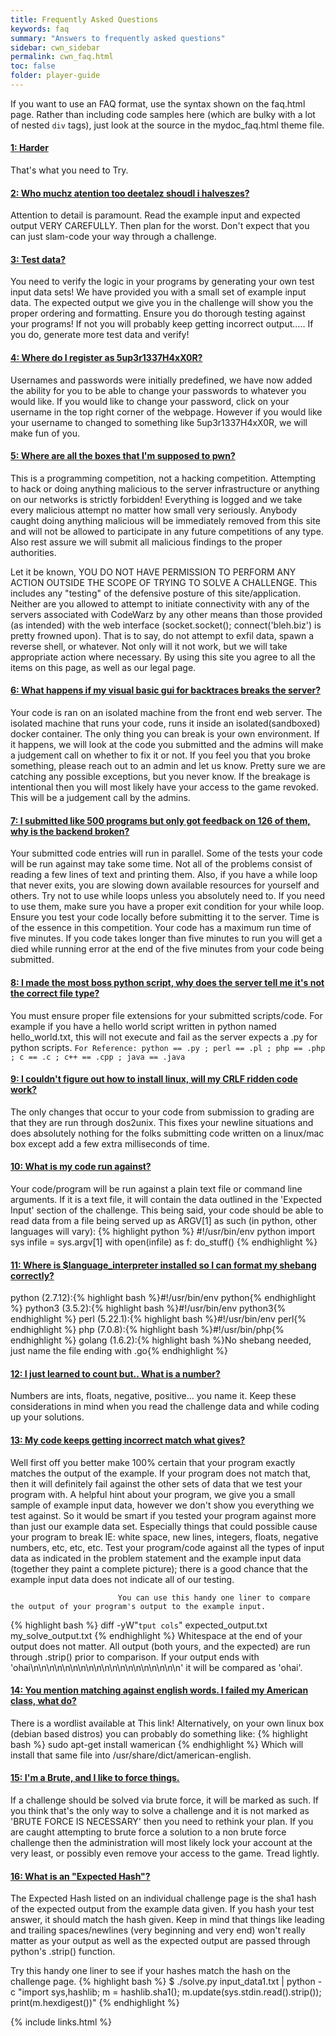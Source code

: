 ```yaml
---
title: Frequently Asked Questions
keywords: faq
summary: "Answers to frequently asked questions"
sidebar: cwn_sidebar
permalink: cwn_faq.html
toc: false
folder: player-guide
---
```


<p>If you want to use an FAQ format, use the syntax shown on the faq.html page. Rather than including code samples here (which are bulky with a lot of nested <code>div</code> tags), just look at the source in the mydoc_faq.html theme file.</p>

<div class="panel-group" id="accordion">
                    <div class="panel panel-default">
                        <div class="panel-heading">
                            <h4 class="panel-title">
                                <a class="noCrossRef accordion-toggle" data-toggle="collapse" data-parent="#accordion" href="#collapseOne">1: Harder</a>
                            </h4>
                        </div>
                        <div id="collapseOne" class="panel-collapse collapse noCrossRef">
                            <div class="panel-body">
                                That's what you need to Try.
                            </div>
                        </div>
                    </div>
                    <!-- /.panel -->
                    <div class="panel panel-default">
                        <div class="panel-heading">
                            <h4 class="panel-title">
                                <a class="noCrossRef accordion-toggle" data-toggle="collapse" data-parent="#accordion" href="#collapseTwo">2: Who muchz atention too deetalez shoudl i halveszes?</a>
                            </h4>
                        </div>
                        <div id="collapseTwo" class="panel-collapse collapse noCrossRef">
                            <div class="panel-body">
                            Attention to detail is paramount. Read the example input and expected output VERY CAREFULLY. Then plan for the worst. Don't expect that you can just slam-code your way through a challenge.
                            </div>
                        </div>
                    </div>
                    <!-- /.panel -->
                    <div class="panel panel-default">
                        <div class="panel-heading">
                            <h4 class="panel-title">
                                <a class="noCrossRef accordion-toggle" data-toggle="collapse" data-parent="#accordion" href="#collapseThree">3: Test data?</a>
                            </h4>
                        </div>
                        <div id="collapseThree" class="panel-collapse collapse noCrossRef">
                            <div class="panel-body">
                            You need to verify the logic in your programs by generating your own test input data sets! We have provided you with a small set of example input data. The expected output we give you in the challenge will show you the proper ordering and formatting. Ensure you do thorough testing against your programs! If not you will probably keep getting incorrect output..... If you do, generate more test data and verify!
                            </div>
                        </div>
                    </div>
                    <!-- /.panel -->
                    <div class="panel panel-default">
                        <div class="panel-heading">
                            <h4 class="panel-title">
                                <a class="noCrossRef accordion-toggle" data-toggle="collapse" data-parent="#accordion" href="#collapseFour">4: Where do I register as 5up3r1337H4xX0R?</a>
                            </h4>
                        </div>
                        <div id="collapseFour" class="panel-collapse collapse">
                            <div class="panel-body">
                            Usernames and passwords were initially predefined, we have now added the ability for you to be able to change your passwords to whatever you would like. If you would like to change your password, click on your username in the top right corner of the webpage. However if you would like your username to changed to something like 5up3r1337H4xX0R, we will make fun of you.
                            </div>
                        </div>
                    </div>
                    <!-- /.panel -->
                    <div class="panel panel-default">
                        <div class="panel-heading">
                            <h4 class="panel-title">
                                <a class="noCrossRef accordion-toggle" data-toggle="collapse" data-parent="#accordion" href="#collapseFive">5: Where are all the boxes that I'm supposed to pwn?</a>
                            </h4>
                        </div>
                        <div id="collapseFive" class="panel-collapse collapse">
                            <div class="panel-body">
                            <p>
                            This is a programming competition, not a hacking competition. Attempting to hack or doing anything malicious to the server infrastructure or anything on our networks is strictly forbidden! Everything is logged and we take every malicious attempt no matter how small very seriously. Anybody caught doing anything malicious will be immediately removed from this site and will not be allowed to participate in any future competitions of any type. Also rest assure we will submit all malicious findings to the proper authorities.
                            </p>
                            <p>
                            Let it be known, YOU DO NOT HAVE PERMISSION TO PERFORM ANY ACTION OUTSIDE THE SCOPE OF TRYING TO SOLVE A CHALLENGE. This includes any "testing" of the defensive posture of this site/application. Neither are you allowed to attempt to initiate connectivity with any of the servers associated with CodeWarz by any other means than those provided (as intended) with the web interface (socket.socket(); connect('bleh.biz') is pretty frowned upon). That is to say, do not attempt to exfil data, spawn a reverse shell, or whatever. Not only will it not work, but we will take appropriate action where necessary. By using this site you agree to all the items on this page, as well as our legal page.
                            </p>
                            </div>
                        </div>
                    </div>
                    <!-- /.panel -->
                    <div class="panel panel-default">
                        <div class="panel-heading">
                            <h4 class="panel-title">
                                <a class="noCrossRef accordion-toggle" data-toggle="collapse" data-parent="#accordion" href="#collapseSix">6: What happens if my visual basic gui for backtraces breaks the server?</a>
                            </h4>
                        </div>
                        <div id="collapseSix" class="panel-collapse collapse">
                            <div class="panel-body">
                            Your code is ran on an isolated machine from the front end web server. The isolated machine that runs your code, runs it inside an isolated(sandboxed) docker container. The only thing you can break is your own environment. If it happens, we will look at the code you submitted and the admins will make a judgement call on whether to fix it or not. If you feel you that you broke something, please reach out to an admin and let us know. Pretty sure we are catching any possible exceptions, but you never know. If the breakage is intentional then you will most likely have your access to the game revoked. This will be a judgement call by the admins.
                            </div>
                        </div>
                    </div>
                    <!-- /.panel -->
                    <div class="panel panel-default">
                        <div class="panel-heading">
                            <h4 class="panel-title">
                                <a class="noCrossRef accordion-toggle" data-toggle="collapse" data-parent="#accordion" href="#collapseSeven">7: I submitted like 500 programs but only got feedback on 126 of them, why is the backend broken?</a>
                            </h4>
                        </div>
                        <div id="collapseSeven" class="panel-collapse collapse">
                            <div class="panel-body">
                            Your submitted code entries will run in parallel. Some of the tests your code will be run against may take some time. Not all of the problems consist of reading a few lines of text and printing them. Also, if you have a while loop that never exits, you are slowing down available resources for yourself and others. Try not to use while loops unless you absolutely need to. If you need to use them, make sure you have a proper exit condition for your while loop. Ensure you test your code locally before submitting it to the server. Time is of the essence in this competition. Your code has a maximum run time of five minutes. If you code takes longer than five minutes to run you will get a died while running error at the end of the five minutes from your code being submitted.
                            </div>
                        </div>
                    </div>
                    <!-- /.panel -->
                    <div class="panel panel-default">
                        <div class="panel-heading">
                            <h4 class="panel-title">
                                <a class="noCrossRef accordion-toggle" data-toggle="collapse" data-parent="#accordion" href="#collapseEight">8: I made the most boss python script, why does the server tell me it's not the correct file type?</a>
                            </h4>
                        </div>
                        <div id="collapseEight" class="panel-collapse collapse">
                            <div class="panel-body">
                            You must ensure proper file extensions for your submitted scripts/code. For example if you have a hello world script written in python named hello_world.txt, this will not execute and fail as the server expects a .py for python scripts.
<code>For Reference: python == .py ; perl == .pl ; php == .php ; c == .c ; c++ == .cpp ; java == .java</code>
                            </div>
                        </div>
                    </div>
                    <!-- /.panel -->
                    <div class="panel panel-default">
                        <div class="panel-heading">
                            <h4 class="panel-title">
                                <a class="noCrossRef accordion-toggle" data-toggle="collapse" data-parent="#accordion" href="#collapseNine">9: I couldn't figure out how to install linux, will my CRLF ridden code work?</a>
                            </h4>
                        </div>
                        <div id="collapseNine" class="panel-collapse collapse">
                            <div class="panel-body">
                            The only changes that occur to your code from submission to grading are that they are run through dos2unix. This fixes your newline situations and does absolutely nothing for the folks submitting code written on a linux/mac box except add a few extra milliseconds of time.
                            </div>
                        </div>
                    </div>
                    <!-- /.panel -->
                    <div class="panel panel-default">
                        <div class="panel-heading">
                            <h4 class="panel-title">
                                <a class="noCrossRef accordion-toggle" data-toggle="collapse" data-parent="#accordion" href="#collapseTen">10: What is my code run against?</a>
                            </h4>
                        </div>
                        <div id="collapseTen" class="panel-collapse collapse">
                            <div class="panel-body">
                            Your code/program will be run against a plain text file or command line arguments. If it is a text file, it will contain the data outlined in the 'Expected Input' section of the challenge. This being said, your code should be able to read data from a file being served up as ARGV[1] as such (in python, other languages will vary):
                            {% highlight python %}
#!/usr/bin/env python
import sys
infile = sys.argv[1]
with open(infile) as f:
do_stuff()
                            {% endhighlight %}
                            </div>
                        </div>
                    </div>
                    <!-- /.panel -->
                    <div class="panel panel-default">
                        <div class="panel-heading">
                            <h4 class="panel-title">
                                <a class="noCrossRef accordion-toggle" data-toggle="collapse" data-parent="#accordion" href="#collapseEleven">11: Where is $language_interpreter installed so I can format my shebang correctly?</a>
                            </h4>
                        </div>
                        <div id="collapseEleven" class="panel-collapse collapse">
                            <div class="panel-body">
                            python (2.7.12):{% highlight bash %}#!/usr/bin/env python{% endhighlight %}
                            python3 (3.5.2):{% highlight bash %}#!/usr/bin/env python3{% endhighlight %}
                            perl (5.22.1):{% highlight bash %}#!/usr/bin/env perl{% endhighlight %}
                            php (7.0.8):{% highlight bash %}#!/usr/bin/php{% endhighlight %}
                            golang (1.6.2):{% highlight bash %}No shebang needed, just name the file ending with .go{% endhighlight %}
                            </div>
                        </div>
                    </div>
                    <!-- /.panel -->
                    <div class="panel panel-default">
                        <div class="panel-heading">
                            <h4 class="panel-title">
                                <a class="noCrossRef accordion-toggle" data-toggle="collapse" data-parent="#accordion" href="#collapseTwelve">12: I just learned to count but.. What is a number?</a>
                            </h4>
                        </div>
                        <div id="collapseTwelve" class="panel-collapse collapse noCrossRef">
                            <div class="panel-body">
                            Numbers are ints, floats, negative, positive... you name it. Keep these considerations in mind when you read the challenge data and while coding up your solutions.
                            </div>
                        </div>
                    </div>
                    <!-- /.panel -->
                    <div class="panel panel-default">
                        <div class="panel-heading">
                            <h4 class="panel-title">
                                <a class="noCrossRef accordion-toggle" data-toggle="collapse" data-parent="#accordion" href="#collapseThirteen">13: My code keeps getting incorrect match what gives?</a>
                            </h4>
                        </div>
                        <div id="collapseThirteen" class="panel-collapse collapse noCrossRef">
                            <div class="panel-body">
                            Well first off you better make 100% certain that your program exactly matches the output of the example. If your program does not match that, then it will definitely fail against the other sets of data that we test your program with. A helpful hint about your program, we give you a small sample of example input data, however we don't show you everything we test against. So it would be smart if you tested your program against more than just our example data set. Especially things that could possible cause your program to break IE: white space, new lines, integers, floats, negative numbers, etc, etc, etc. Test your program/code against all the types of input data as indicated in the problem statement and the example input data (together they paint a complete picture); there is a good chance that the example input data does not indicate all of our testing.

                            You can use this handy one liner to compare the output of your program's output to the example input.
{% highlight bash %}
diff -yW"`tput cols`" expected_output.txt my_solve_output.txt
{% endhighlight %}
                            Whitespace at the end of your output does not matter. All output (both yours, and the expected) are run through .strip() prior to comparison. If your output ends with 'ohai\n\n\n\n\n\n\n\n\n\n\n\n\n\n\n\n\n\n\n' it will be compared as 'ohai'.
                            </div>
                        </div>
                    </div>
                    <!-- /.panel -->
                    <div class="panel panel-default">
                        <div class="panel-heading">
                            <h4 class="panel-title">
                                <a class="noCrossRef accordion-toggle" data-toggle="collapse" data-parent="#accordion" href="#collapseFourteen">14: You mention matching against english words. I failed my American class, what do?</a>
                            </h4>
                        </div>
                        <div id="collapseFourteen" class="panel-collapse collapse noCrossRef">
                            <div class="panel-body">
                            There is a wordlist available at This link! Alternatively, on your own linux box (debian based distros) you can probably do something like:
{% highlight bash %}
sudo apt-get install wamerican
{% endhighlight %}
Which will install that same file into /usr/share/dict/american-english.
                            </div>
                        </div>
                    </div>
                    <!-- /.panel -->
                    <div class="panel panel-default">
                        <div class="panel-heading">
                            <h4 class="panel-title">
                                <a class="noCrossRef accordion-toggle" data-toggle="collapse" data-parent="#accordion" href="#collapseFifteen">15: I'm a Brute, and I like to force things.</a>
                            </h4>
                        </div>
                        <div id="collapseFifteen" class="panel-collapse collapse noCrossRef">
                            <div class="panel-body">
                            If a challenge should be solved via brute force, it will be marked as such. If you think that's the only way to solve a challenge and it is not marked as 'BRUTE FORCE IS NECESSARY' then you need to rethink your plan. If you are caught attempting to brute force a solution to a non brute force challenge then the administration will most likely lock your account at the very least, or possibly even remove your access to the game. Tread lightly.
                            </div>
                        </div>
                    </div>
                    <!-- /.panel -->
                    <div class="panel panel-default">
                        <div class="panel-heading">
                            <h4 class="panel-title">
                                <a class="noCrossRef accordion-toggle" data-toggle="collapse" data-parent="#accordion" href="#collapseSixteen">16: What is an "Expected Hash"?</a>
                            </h4>
                        </div>
                        <div id="collapseSixteen" class="panel-collapse collapse noCrossRef">
                            <div class="panel-body">
                            The Expected Hash listed on an individual challenge page is the sha1 hash of the expected output from the example data given. If you hash your test answer, it should match the hash given. Keep in mind that things like leading and trailing spaces/newlines (very beginning and very end) won't really matter as your output as well as the expected output are passed through python's .strip() function.

Try this handy one liner to see if your hashes match the hash on the challenge page.
{% highlight bash %}
$ ./solve.py input_data1.txt | python -c "import sys,hashlib; m = hashlib.sha1(); m.update(sys.stdin.read().strip()); print(m.hexdigest())"
{% endhighlight %}
                            </div>
                        </div>
                    </div>
                    <!-- /.panel -->
</div>
<!-- /.panel-group -->

{% include links.html %}
